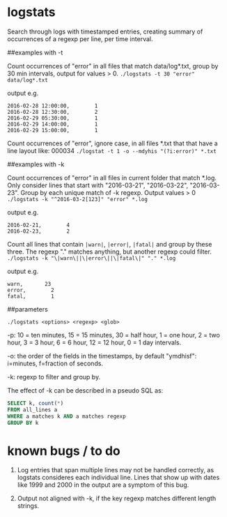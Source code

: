 # logstats
Search through logs with timestamped entries, creating summary of occurrences of a regexp per line, per time interval.

##examples with -t

Count occurrences of "error" in all files that match data/log*.txt, group by 30 min intervals, 
output for values > 0.
`./logstats -t 30 "error" data/log*.txt`

output e.g.
```
2016-02-28 12:00:00,        1
2016-02-28 12:30:00,        2
2016-02-29 05:30:00,        1
2016-02-29 14:00:00,        1
2016-02-29 15:00:00,        1
```

Count occurrences of "error", ignore case, in all files *.txt that that have a line layout like:
000034
`./logstat -t 1 -o --mdyhis "(?i:error)" *.txt`



##examples with -k

Count occurrences of "error" in all files in current folder that match *.log. Only consider lines
that start with "2016-03-21", "2016-03-22", "2016-03-23". Group by each unique match of -k regexp.
Output values > 0
`./logstats -k "^2016-03-2[123]" "error" *.log`

output e.g.
```
2016-02-21,        4 
2016-02-23,        2
```

Count all lines that contain `|warn|`, `|error|`, `|fatal|` and group by these three. The regexp
"." matches anything, but another regexp could filter.
`./logstats -k "\|warn\||\|error\||\|fatal\|" "." *.log`

output e.g.
```
warn,       23 
error,        2
fatal,        1
```

##parameters

`./logstats <options> <regexp> <glob>`

-p: 10 = ten minutes, 15 = 15 minutes, 30 = half hour, 1 = one hour, 2 = two hour, 3 = 3 hour, 6 = 6 hour, 12 = 12 hour, 0 = 1 day intervals.

-o: the order of the fields in the timestamps, by default "ymdhisf": i=minutes, f=fraction of seconds.

-k: regexp to filter and group by.

The effect of -k can be described in a pseudo SQL as:
```sql
SELECT k, count(*) 
FROM all_lines a
WHERE a matches k AND a matches regexp
GROUP BY k
```

# known bugs / to do
1. Log entries that span multiple lines may not be handled correctly, as logstats consideres each individual line.
Lines that show up with dates like 1999 and 2000 in the output are a symptom of this bug.

2. Output not aligned with -k, if the key regexp matches different length strings.
